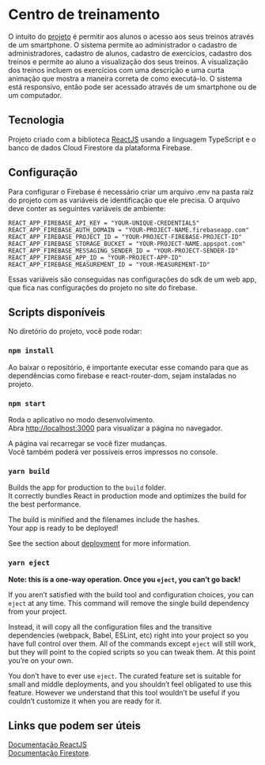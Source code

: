 # Centro de treinamento
O intuito do [projeto](https://youtu.be/8-WcDN-CM3Y) é permitir aos alunos o acesso aos seus treinos através de um smartphone. O sistema permite ao administrador o cadastro de administradores, cadastro de alunos, cadastro de exercícios, cadastro dos treinos e permite ao aluno a visualização dos seus treinos. A visualização dos treinos incluem os exercícios com uma descrição e uma curta animação que mostra a maneira correta de como executá-lo. O sistema está responsivo, então pode ser acessado através de um smartphone ou de um computador.

## Tecnologia
Projeto criado com a biblioteca [ReactJS](https://create-react-app.dev/docs/getting-started) usando a linguagem TypeScript e o banco de dados Cloud Firestore da plataforma Firebase.

## Configuração

Para configurar o Firebase é necessário criar um arquivo .env na pasta raíz do projeto com as variáveis de identificação que ele precisa. O arquivo deve conter as seguintes variáveis de ambiente:
```
REACT_APP_FIREBASE_API_KEY = "YOUR-UNIQUE-CREDENTIALS"
REACT_APP_FIREBASE_AUTH_DOMAIN = "YOUR-PROJECT-NAME.firebaseapp.com"
REACT_APP_FIREBASE_PROJECT_ID = "YOUR-PROJECT-FIREBASE-PROJECT-ID"
REACT_APP_FIREBASE_STORAGE_BUCKET = "YOUR-PROJECT-NAME.appspot.com"
REACT_APP_FIREBASE_MESSAGING_SENDER_ID = "YOUR-PROJECT-SENDER-ID"
REACT_APP_FIREBASE_APP_ID = "YOUR-PROJECT-APP-ID"
REACT_APP_FIREBASE_MEASUREMENT_ID = "YOUR-MEASUREMENT-ID"
```
Essas variáveis são conseguidas nas configurações do sdk de um web app, que fica nas configurações do projeto no site do firebase.

## Scripts disponíveis

No diretório do projeto, você pode rodar:

### `npm install`

Ao baixar o repositório, é importante executar esse comando para que as dependências como firebase e react-router-dom, sejam instaladas no projeto.

### `npm start`

Roda o aplicativo no modo desenvolvimento.\
Abra [http://localhost:3000](http://localhost:3000) para visualizar a página no navegador.

A página vai recarregar se você fizer mudanças.\
Você também poderá ver possíveis erros impressos no console.

### `yarn build`

Builds the app for production to the `build` folder.\
It correctly bundles React in production mode and optimizes the build for the best performance.

The build is minified and the filenames include the hashes.\
Your app is ready to be deployed!

See the section about [deployment](https://facebook.github.io/create-react-app/docs/deployment) for more information.

### `yarn eject`

**Note: this is a one-way operation. Once you `eject`, you can’t go back!**

If you aren’t satisfied with the build tool and configuration choices, you can `eject` at any time. This command will remove the single build dependency from your project.

Instead, it will copy all the configuration files and the transitive dependencies (webpack, Babel, ESLint, etc) right into your project so you have full control over them. All of the commands except `eject` will still work, but they will point to the copied scripts so you can tweak them. At this point you’re on your own.

You don’t have to ever use `eject`. The curated feature set is suitable for small and middle deployments, and you shouldn’t feel obligated to use this feature. However we understand that this tool wouldn’t be useful if you couldn’t customize it when you are ready for it.

## Links que podem ser úteis

[Documentação ReactJS](https://create-react-app.dev/docs/getting-started) <br/>
[Documentação Firestore](https://firebase.google.com/docs/firestore/quickstart).